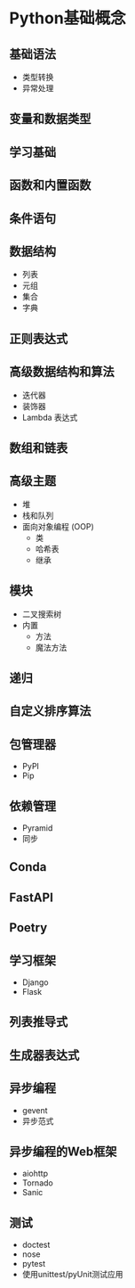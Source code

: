# Python基础概念

## 基础语法
- 类型转换
- 异常处理

## 变量和数据类型

## 学习基础

## 函数和内置函数

## 条件语句

## 数据结构
- 列表
- 元组
- 集合
- 字典

## 正则表达式

## 高级数据结构和算法
- 迭代器
- 装饰器
- Lambda 表达式

## 数组和链表

## 高级主题
- 堆
- 栈和队列
- 面向对象编程 (OOP)
  - 类
  - 哈希表
  - 继承

## 模块
- 二叉搜索树
- 内置
  - 方法
  - 魔法方法

## 递归

## 自定义排序算法

## 包管理器
- PyPI
- Pip

## 依赖管理
- Pyramid
- 同步

## Conda

## FastAPI

## Poetry

## 学习框架
- Django
- Flask

## 列表推导式

## 生成器表达式

## 异步编程
- gevent
- 异步范式

## 异步编程的Web框架
- aiohttp
- Tornado
- Sanic

## 测试
- doctest
- nose
- pytest
- 使用unittest/pyUnit测试应用